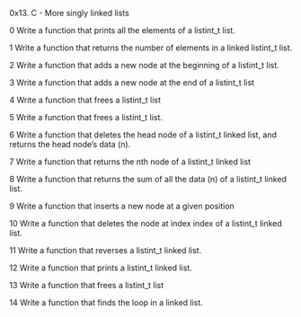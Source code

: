 0x13. C - More singly linked lists

0 Write a function that prints all the elements of a listint_t list.

1 Write a function that returns the number of elements in a linked listint_t list.

2 Write a function that adds a new node at the beginning of a listint_t list.

3 Write a function that adds a new node at the end of a listint_t list

4 Write a function that frees a listint_t list

5 Write a function that frees a listint_t list.

6 Write a function that deletes the head node of a listint_t linked list, and returns the head node’s data (n).

7 Write a function that returns the nth node of a listint_t linked list

8 Write a function that returns the sum of all the data (n) of a listint_t linked list.

9 Write a function that inserts a new node at a given position

10 Write a function that deletes the node at index index of a listint_t linked list.

11 Write a function that reverses a listint_t linked list.

12 Write a function that prints a listint_t linked list.

13 Write a function that frees a listint_t list

14 Write a function that finds the loop in a linked list.

